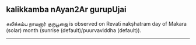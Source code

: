 ## kalikkamba nAyan2Ar gurupUjai
கலிக்கம்ப நாயனார் குருபூஜை is observed on Revatī nakṣhatram day of Makara (solar) month (sunrise (default)/puurvaviddha (default)).



---
